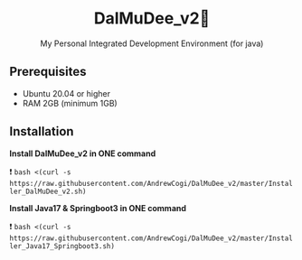 <h1 align="center">
DalMuDee_v2🌙
</h1>

<p align="center">
My Personal Integrated Development Environment (for java)
</p>

## Prerequisites

* Ubuntu 20.04 or higher
* RAM 2GB (minimum 1GB)

## Installation

**Install DalMuDee_v2 in ONE command**

❗️ `bash <(curl -s https://raw.githubusercontent.com/AndrewCogi/DalMuDee_v2/master/Installer_DalMuDee_v2.sh)`

**Install Java17 & Springboot3 in ONE command**

❗️ `bash <(curl -s https://raw.githubusercontent.com/AndrewCogi/DalMuDee_v2/master/Installer_Java17_Springboot3.sh)`
